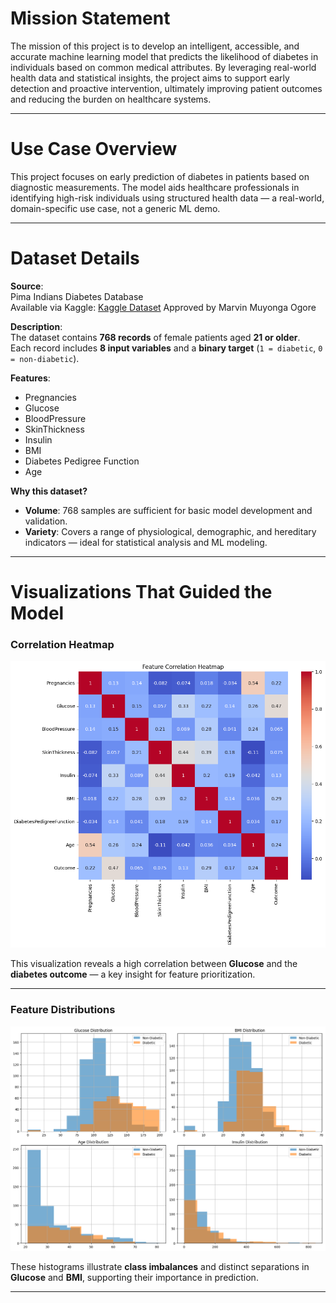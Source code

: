 ﻿# Mission Statement
The mission of this project is to develop an intelligent, accessible, and accurate machine learning model that predicts the likelihood of diabetes in individuals based on common medical attributes. By leveraging real-world health data and statistical insights, the project aims to support early detection and proactive intervention, ultimately improving patient outcomes and reducing the burden on healthcare systems.

---

# Use Case Overview
This project focuses on early prediction of diabetes in patients based on diagnostic measurements. The model aids healthcare professionals in identifying high-risk individuals using structured health data — a real-world, domain-specific use case, not a generic ML demo.

---

# Dataset Details

**Source**:  
Pima Indians Diabetes Database  
Available via Kaggle: [Kaggle Dataset](https://www.kaggle.com/datasets/uciml/pima-indians-diabetes-database)
Approved by Marvin Muyonga Ogore

**Description**:  
The dataset contains **768 records** of female patients aged **21 or older**.  
Each record includes **8 input variables** and a **binary target** (`1 = diabetic`, `0 = non-diabetic`).

**Features**:
- Pregnancies
- Glucose
- BloodPressure
- SkinThickness
- Insulin
- BMI
- Diabetes Pedigree Function
- Age

**Why this dataset?**
- **Volume**: 768 samples are sufficient for basic model development and validation.
- **Variety**: Covers a range of physiological, demographic, and hereditary indicators — ideal for statistical analysis and ML modeling.

---

# Visualizations That Guided the Model

### Correlation Heatmap
![Correlation Heatmap](images/correlation_heatmap.png)

This visualization reveals a high correlation between **Glucose** and the **diabetes outcome** — a key insight for feature prioritization.

---

### Feature Distributions
![Feature Distributions](images/feature_disribution.png)

These histograms illustrate **class imbalances** and distinct separations in **Glucose** and **BMI**, supporting their importance in prediction.

---
